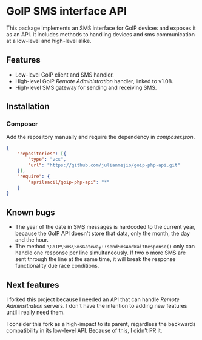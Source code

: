 # GoIP SMS interface API

This package implements an SMS interface for GoIP devices and exposes it as an
API. It includes methods to handling devices and sms communication at a
low-level and high-level alike.

## Features

* Low-level GoIP client and SMS handler.
* High-level GoIP *Remote Administration* handler, linked to v1.08.
* High-level SMS gateway for sending and receiving SMS.

## Installation

### Composer

Add the repository manually and require the dependency in *composer.json*.

```json
{
    "repositories": [{
        "type": "vcs",
        "url": "https://github.com/julianmejio/goip-php-api.git"
    }],
    "require": {
        "aprilsacil/goip-php-api": "*"
    }
}
```

## Known bugs

* The year of the date in SMS messages is hardcoded to the current year, because
  the GoIP API doesn't store that data, only the month, the day and the hour.
* The method `\GoIP\Sms\SmsGateway::sendSmsAndWaitResponse()` only can handle
  one response per line simultaneously. If two o more SMS are sent through the
  line at the same time, it will break the response functionality due race
  conditions.

## Next features

I forked this project because I needed an API that can handle *Remote
Adminsitration* servers. I don't have the intention to adding new features until
I really need them.

I consider this fork as a high-impact to its parent, regardless the backwards
compatibility in its low-level API. Because of this, I didn't PR it.
